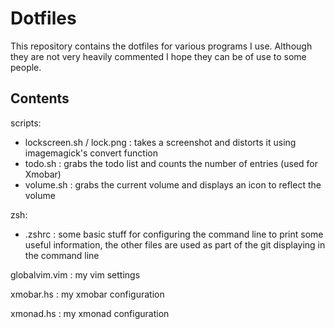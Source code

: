 # Dotfiles

This repository contains the dotfiles for various programs I use. Although they are not very heavily commented I hope they can be of use to some people.

## Contents

scripts:
* lockscreen.sh / lock.png : takes a screenshot and distorts it using imagemagick's convert function
* todo.sh : grabs the todo list and counts the number of entries (used for Xmobar)
* volume.sh : grabs the current volume and displays an icon to reflect the volume

zsh:
* .zshrc : some basic stuff for configuring the command line to print some useful information, the other files are used as part of the git displaying in the command line

globalvim.vim : my vim settings

xmobar.hs : my xmobar configuration

xmonad.hs : my xmonad configuration

